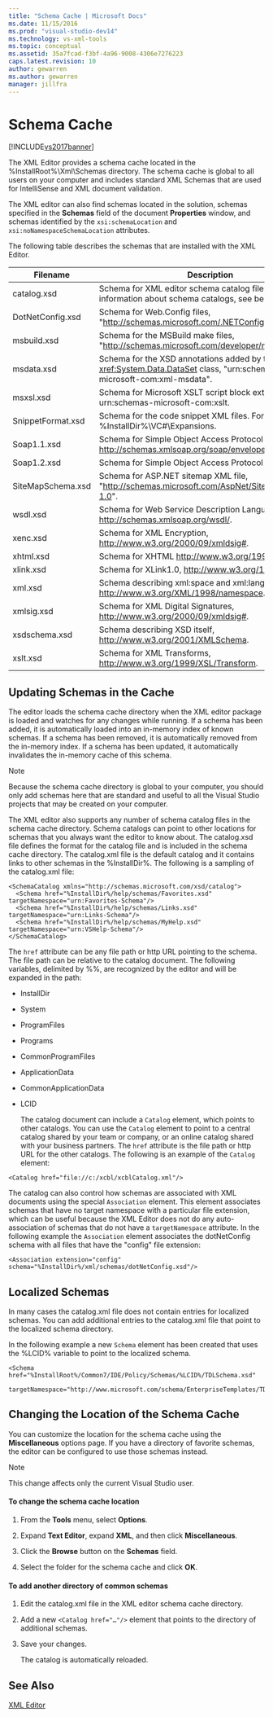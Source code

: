 ```yaml
---
title: "Schema Cache | Microsoft Docs"
ms.date: 11/15/2016
ms.prod: "visual-studio-dev14"
ms.technology: vs-xml-tools
ms.topic: conceptual
ms.assetid: 35a7fcad-f3bf-4a96-9008-4306e7276223
caps.latest.revision: 10
author: gewarren
ms.author: gewarren
manager: jillfra
---
```

# Schema Cache
[!INCLUDE[vs2017banner](../includes/vs2017banner.md)]

The XML Editor provides a schema cache located in the %InstallRoot%\Xml\Schemas directory. The schema cache is global to all users on your computer and includes standard XML Schemas that are used for IntelliSense and XML document validation.  

 The XML editor can also find schemas located in the solution, schemas specified in the **Schemas** field of the document **Properties** window, and schemas identified by the `xsi:schemaLocation` and `xsi:noNamespaceSchemaLocation` attributes.  

 The following table describes the schemas that are installed with the XML Editor.  

|     Filename      |                                                      Description                                                      |
|-------------------|-----------------------------------------------------------------------------------------------------------------------|
|    catalog.xsd    |             Schema for XML editor schema catalog files. For information about schema catalogs, see below.             |
| DotNetConfig.xsd  |                 Schema for Web.Config files, "<http://schemas.microsoft.com/.NETConfiguration/v2.0>".                 |
|    msbuild.xsd    |              Schema for the MSBuild make files, "<http://schemas.microsoft.com/developer/msbuild/2003>".              |
|    msdata.xsd     | Schema for the XSD annotations added by the <xref:System.Data.DataSet> class, "urn:schemas-microsoft-com:xml-msdata". |
|     msxsl.xsd     |                  Schema for Microsoft XSLT script block extensions, urn:schemas-microsoft-com:xslt.                   |
| SnippetFormat.xsd |                 Schema for the code snippet XML files. For examples, see %InstallDir%\VC#\Expansions.                 |
|    Soap1.1.xsd    |            Schema for Simple Object Access Protocol (SOAP) 1.1, http://schemas.xmlsoap.org/soap/envelope/.            |
|    Soap1.2.xsd    |                                     Schema for Simple Object Access Protocol 1.2.                                     |
| SiteMapSchema.xsd |            Schema for ASP.NET sitemap XML file, "<http://schemas.microsoft.com/AspNet/SiteMap-File-1.0>".             |
|     wsdl.xsd      |                    Schema for Web Service Description Language, http://schemas.xmlsoap.org/wsdl/.                     |
|     xenc.xsd      |                            Schema for XML Encryption, http://www.w3.org/2000/09/xmldsig#.                             |
|     xhtml.xsd     |                                    Schema for XHTML http://www.w3.org/1999/xhtml.                                     |
|     xlink.xsd     |                                  Schema for XLink1.0, http://www.w3.org/1999/xlink.                                   |
|      xml.xsd      |              Schema describing xml:space and xml:lang attributes, http://www.w3.org/XML/1998/namespace.               |
|    xmlsig.xsd     |                        Schema for XML Digital Signatures, http://www.w3.org/2000/09/xmldsig#.                         |
|   xsdschema.xsd   |                            Schema describing XSD itself, http://www.w3.org/2001/XMLSchema.                            |
|     xslt.xsd      |                           Schema for XML Transforms, http://www.w3.org/1999/XSL/Transform.                            |

## Updating Schemas in the Cache  
 The editor loads the schema cache directory when the XML editor package is loaded and watches for any changes while running. If a schema has been added, it is automatically loaded into an in-memory index of known schemas. If a schema has been removed, it is automatically removed from the in-memory index. If a schema has been updated, it automatically invalidates the in-memory cache of this schema.  

> [!NOTE]
> Because the schema cache directory is global to your computer, you should only add schemas here that are standard and useful to all the Visual Studio projects that may be created on your computer.  

 The XML editor also supports any number of schema catalog files in the schema cache directory. Schema catalogs can point to other locations for schemas that you always want the editor to know about. The catalog.xsd file defines the format for the catalog file and is included in the schema cache directory. The catalog.xml file is the default catalog and it contains links to other schemas in the %InstallDir%. The following is a sampling of the catalog.xml file:  

```  
<SchemaCatalog xmlns="http://schemas.microsoft.com/xsd/catalog">  
  <Schema href="%InstallDir%/help/schemas/Favorites.xsd" targetNamespace="urn:Favorites-Schema"/>  
  <Schema href="%InstallDir%/help/schemas/Links.xsd" targetNamespace="urn:Links-Schema"/>  
  <Schema href="%InstallDir%/help/schemas/MyHelp.xsd" targetNamespace="urn:VSHelp-Schema"/>  
</SchemaCatalog>  
```  

 The `href` attribute can be any file path or http URL pointing to the schema. The file path can be relative to the catalog document. The following variables, delimited by %%, are recognized by the editor and will be expanded in the path:  

- InstallDir  

- System  

- ProgramFiles  

- Programs  

- CommonProgramFiles  

- ApplicationData  

- CommonApplicationData  

- LCID  

  The catalog document can include a `Catalog` element, which points to other catalogs. You can use the `Catalog` element to point to a central catalog shared by your team or company, or an online catalog shared with your business partners. The `href` attribute is the file path or http URL for the other catalogs. The following is an example of the `Catalog` element:  

```  
<Catalog href="file://c:/xcbl/xcblCatalog.xml"/>  
```  

 The catalog can also control how schemas are associated with XML documents using the special `Association` element. This element associates schemas that have no target namespace with a particular file extension, which can be useful because the XML Editor does not do any auto-association of schemas that do not have a `targetNamespace` attribute. In the following example the `Association` element associates the dotNetConfig schema with all files that have the "config" file extension:  

```  
<Association extension="config" schema="%InstallDir%/xml/schemas/dotNetConfig.xsd"/>  
```  

## Localized Schemas  
 In many cases the catalog.xml file does not contain entries for localized schemas. You can add additional entries to the catalog.xml file that point to the localized schema directory.  

 In the following example a new `Schema` element has been created that uses the %LCID% variable to point to the localized schema.  

```  
<Schema href="%InstallRoot%/Common7/IDE/Policy/Schemas/%LCID%/TDLSchema.xsd"  
  targetNamespace="http://www.microsoft.com/schema/EnterpriseTemplates/TDLSchema"/>  
```  

## Changing the Location of the Schema Cache  
 You can customize the location for the schema cache using the **Miscellaneous** options page. If you have a directory of favorite schemas, the editor can be configured to use those schemas instead.  

> [!NOTE]
> This change affects only the current Visual Studio user.  

#### To change the schema cache location  

1. From the **Tools** menu, select **Options**.  

2. Expand **Text Editor**, expand **XML**, and then click **Miscellaneous**.  

3. Click the **Browse** button on the **Schemas** field.  

4. Select the folder for the schema cache and click **OK**.  

#### To add another directory of common schemas  

1. Edit the catalog.xml file in the XML editor schema cache directory.  

2. Add a new `<Catalog href="…"/>` element that points to the directory of additional schemas.  

3. Save your changes.  

     The catalog is automatically reloaded.  

## See Also  
 [XML Editor](../xml-tools/xml-editor.md)
